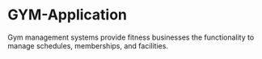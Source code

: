 # GYM-Application
Gym management systems provide fitness businesses the functionality to  manage schedules, memberships, and facilities.
